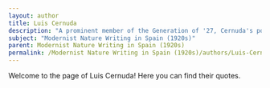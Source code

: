 ```yaml
---
layout: author
title: Luis Cernuda
description: "A prominent member of the Generation of '27, Cernuda's poetry often explores themes of isolation and nature, merging personal introspection with rich natural imagery."
subject: "Modernist Nature Writing in Spain (1920s)"
parent: Modernist Nature Writing in Spain (1920s)
permalink: /Modernist Nature Writing in Spain (1920s)/authors/Luis-Cernuda/
---
```


Welcome to the page of Luis Cernuda! Here you can find their quotes.
